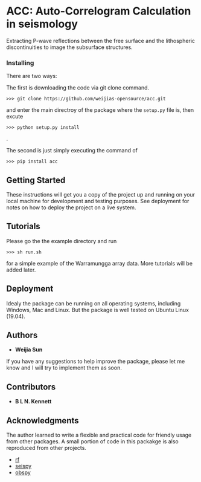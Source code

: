 
# ACC: Auto-Correlogram Calculation in seismology

Extracting P-wave reflections between the free surface and the lithospheric discontinuities to image the subsurface structures.

### Installing

There are two ways:

The first is downloading the code via git clone command.


```
>>> git clone https://github.com/weijias-opensource/acc.git
```

and enter the main directroy of the package where the `setup.py` file is, then excute

```
>>> python setup.py install
```
.

The second is just simply executing the command of 

```
>>> pip install acc
```


## Getting Started

These instructions will get you a copy of the project up and running on your local machine for development and testing purposes. See deployment for notes on how to deploy the project on a live system.


## Tutorials

Please go the the example directory and run 

`>>> sh run.sh` 

for a simple example of the Warramungga array data. More tutorials will be added later.


## Deployment

Idealy the package can be running on all operating systems, including Windows, Mac and Linux. But the package is well tested on Ubuntu Linux (19.04).

## Authors

* **Weijia Sun**

If you have any suggestions to help improve the package, please let me know and I will try to implement them as soon.

## Contributors

* **B L N. Kennett**

## Acknowledgments

The author learned to write a flexible and practical code for friendly usage from other packages. A small portion of code in this packakge is also reproduced from other projects.

* [rf](https://github.com/trichter/rf)
* [seispy](https://github.com/xumi1993/seispy)
* [obspy](https://github.com/obspy/obspy)

